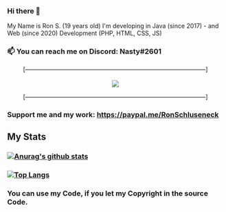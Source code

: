 ### Hi there 👋

My Name is Ron S. (19 years old)
 I'm developing in Java (since 2017) - and Web (since 2020) Development (PHP, HTML, CSS, JS)

### 📫 You can reach me on Discord: Nasty#2601

<p align="center">[——————————————————————————————]<br><br><a href="#"><img src="https://lanyard.cnrad.dev/api/538115793552932877?idleMessage=AFK..."></a></p>
<p align="center">[——————————————————————————————]</p>


### Support me and my work: https://paypal.me/RonSchluseneck

## My Stats



### [![Anurag's github stats](https://github-readme-stats.vercel.app/api?username=NastyOOF&theme=dracula)](https://github.com/anuraghazra/github-readme-stats)

### [![Top Langs](https://github-readme-stats.vercel.app/api/top-langs/?username=NastyOOF&theme=dracula)](https://github.com/anuraghazra/github-readme-stats)



### You can use my Code, if you let my Copyright in the source Code.

<!--
**NastyOOF/NastyOOF** is a ✨ _special_ ✨ repository because its `README.md` (this file) appears on your GitHub profile.
